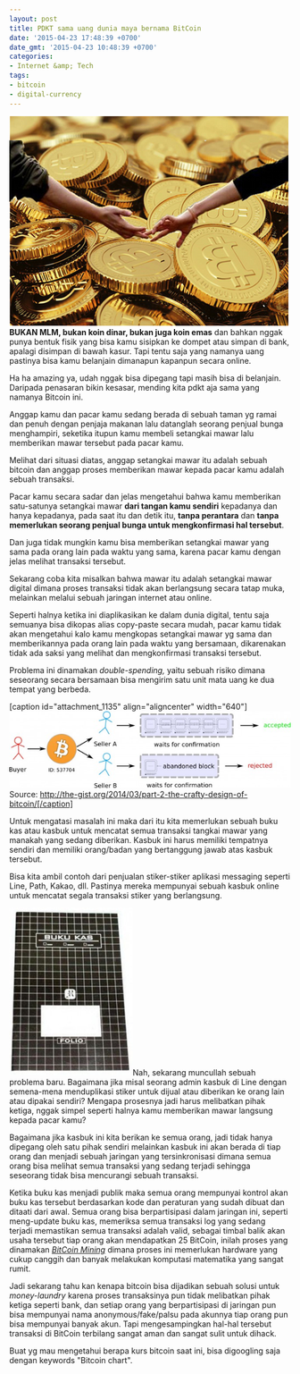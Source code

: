 ```yaml
---
layout: post
title: PDKT sama uang dunia maya bernama BitCoin
date: '2015-04-23 17:48:39 +0700'
date_gmt: '2015-04-23 10:48:39 +0700'
categories:
- Internet &amp; Tech
tags:
- bitcoin
- digital-currency
---
```

[![pdkt-bitcoin](/images/pdkt-bitcoin.jpg)](/images/pdkt-bitcoin.jpg)**BUKAN MLM, bukan koin dinar, bukan juga koin emas** dan bahkan nggak punya bentuk fisik yang bisa kamu sisipkan ke dompet atau simpan di bank, apalagi disimpan di bawah kasur. Tapi tentu saja yang namanya uang pastinya bisa kamu belanjain dimanapun kapanpun secara online.

Ha ha amazing ya, udah nggak bisa dipegang tapi masih bisa di belanjain. Daripada penasaran bikin kesasar, mending kita pdkt aja sama yang namanya Bitcoin ini.

Anggap kamu dan pacar kamu sedang berada di sebuah taman yg ramai dan penuh dengan penjaja makanan lalu datanglah seorang penjual bunga menghampiri, seketika itupun kamu membeli setangkai mawar lalu memberikan mawar tersebut pada pacar kamu.

Melihat dari situasi diatas, anggap setangkai mawar itu adalah sebuah bitcoin dan anggap proses memberikan mawar kepada pacar kamu adalah sebuah transaksi.

Pacar kamu secara sadar dan jelas mengetahui bahwa kamu memberikan satu-satunya setangkai mawar **dari tangan kamu sendiri** kepadanya dan hanya kepadanya, pada saat itu dan detik itu, **tanpa perantara** dan **tanpa memerlukan seorang penjual bunga untuk mengkonfirmasi hal tersebut**.

Dan juga tidak mungkin kamu bisa memberikan setangkai mawar yang sama pada orang lain pada waktu yang sama, karena pacar kamu dengan jelas melihat transaksi tersebut.

Sekarang coba kita misalkan bahwa mawar itu adalah setangkai mawar digital dimana proses transaksi tidak akan berlangsung secara tatap muka, melainkan melalui sebuah jaringan internet atau online.

Seperti halnya ketika ini diaplikasikan ke dalam dunia digital, tentu saja semuanya bisa dikopas alias copy-paste secara mudah, pacar kamu tidak akan mengetahui kalo kamu mengkopas setangkai mawar yg sama dan memberikannya pada orang lain pada waktu yang bersamaan, dikarenakan tidak ada saksi yang melihat dan mengkonfirmasi transaksi tersebut.

Problema ini dinamakan _double-spending,_ yaitu sebuah risiko dimana seseorang secara bersamaan bisa mengirim satu unit mata uang ke dua tempat yang berbeda.

[caption id="attachment\_1135" align="aligncenter" width="640"][![split_blockchain_users-copy-640x174](/images/split_blockchain_users-copy-640x174.jpg)](/images/split_blockchain_users-copy-640x174.jpg) Source: http://the-gist.org/2014/03/part-2-the-crafty-design-of-bitcoin/[/caption]

Untuk mengatasi masalah ini maka dari itu kita memerlukan sebuah buku kas atau kasbuk untuk mencatat semua transaksi tangkai mawar yang manakah yang sedang diberikan. Kasbuk ini harus memiliki tempatnya sendiri dan memiliki orang/badan yang bertanggung jawab atas kasbuk tersebut.

Bisa kita ambil contoh dari penjualan stiker-stiker aplikasi messaging seperti Line, Path, Kakao, dll. Pastinya mereka mempunyai sebuah kasbuk online untuk mencatat segala transaksi stiker yang berlangsung.

[![buku_kas](/images/buku_kas-221x300.jpg)](/images/buku_kas.jpg)Nah, sekarang muncullah sebuah problema baru. Bagaimana jika misal seorang admin kasbuk di Line dengan semena-mena menduplikasi stiker untuk dijual atau diberikan ke orang lain atau dipakai sendiri? Mengapa prosesnya jadi harus melibatkan pihak ketiga, nggak simpel seperti halnya kamu memberikan mawar langsung kepada pacar kamu?

Bagaimana jika kasbuk ini kita berikan ke semua orang, jadi tidak hanya dipegang oleh satu pihak sendiri melainkan kasbuk ini akan berada di tiap orang dan menjadi sebuah jaringan yang tersinkronisasi dimana semua orang bisa melihat semua transaksi yang sedang terjadi sehingga seseorang tidak bisa mencurangi sebuah transaksi.

Ketika buku kas menjadi publik maka semua orang mempunyai kontrol akan buku kas tersebut berdasarkan kode dan peraturan yang sudah dibuat dan ditaati dari awal. Semua orang bisa berpartisipasi dalam jaringan ini, seperti meng-update buku kas, memeriksa semua transaksi log yang sedang terjadi memastikan semua transaksi adalah valid, sebagai timbal balik akan usaha tersebut tiap orang akan mendapatkan 25 BitCoin, inilah proses yang dinamakan _[BitCoin Mining](https://www.weusecoins.com/en/mining-guide/)_ dimana proses ini memerlukan hardware yang cukup canggih dan banyak melakukan komputasi matematika yang sangat rumit.

Jadi sekarang tahu kan kenapa bitcoin bisa dijadikan sebuah solusi untuk _money-laundry_ karena proses transaksinya pun tidak melibatkan pihak ketiga seperti bank, dan setiap orang yang berpartisipasi di jaringan pun bisa mempunyai nama anonymous/fake/palsu pada akunnya tiap orang pun bisa mempunyai banyak akun. Tapi mengesampingkan hal-hal tersebut transaksi di BitCoin terbilang sangat aman dan sangat sulit untuk dihack.

Buat yg mau mengetahui berapa kurs bitcoin saat ini, bisa digoogling saja dengan keywords "Bitcoin chart".